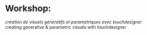 # Workshop: 
_création de visuels génératifs et paramétriques avec touchdesigner_
creating generative & parametric visuals with touchdesigner
